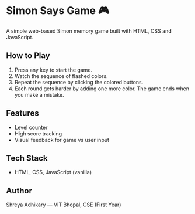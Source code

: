 # Simon Says Game 🎮

A simple web-based Simon memory game built with HTML, CSS and JavaScript.

## How to Play
1. Press any key to start the game.
2. Watch the sequence of flashed colors.
3. Repeat the sequence by clicking the colored buttons.
4. Each round gets harder by adding one more color. The game ends when you make a mistake.

## Features
- Level counter
- High score tracking
- Visual feedback for game vs user input

## Tech Stack
- HTML, CSS, JavaScript (vanilla)


## Author
Shreya Adhikary — VIT Bhopal, CSE (First Year)

